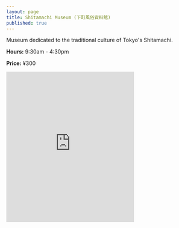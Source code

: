 ```yaml
---
layout: page
title: Shitamachi Museum (下町風俗資料館)
published: true
---
```

Museum dedicated to the traditional culture of Tokyo's Shitamachi.

**Hours:** 9:30am - 4:30pm

**Price:** ¥300

<div class="mapouter"><div class="gmap_canvas"><iframe width="339" height="400" id="gmap_canvas" src="https://maps.google.com/maps?q=ueno zoo&t=&z=15&ie=UTF8&iwloc=&output=embed" frameborder="0" scrolling="no" marginheight="0" marginwidth="0"></iframe></div><a href="https://www.embedgooglemap.net">embedgooglemap.net</a><style>.mapouter{overflow:hidden;height:400px;width:339px;}.gmap_canvas {background:none!important;height:400px;width:339px;}</style></div>
